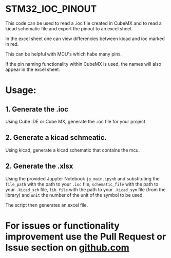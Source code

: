 # STM32_IOC_PINOUT
This code can be used to read a .ioc file created in CubeMX and to read a kicad schematic file and export the pinout to an excel sheet. 

In the excel sheet one can view differencies between kicad and ioc marked in red. 

This can be helpful with MCU's which habe many pins. 

If the pin naming functionality within CubeMX is used, the names will also appear in the excel sheet. 

# Usage:

## 1. Generate the .ioc 
Using Cube IDE or Cube MX, generate the .ioc file for your project

## 2. Generate a kicad schmeatic.
Using kicad, generate a kicad schematic that contains the mcu.

## 2. Generate the .xlsx 
Using the provided Jupyter Notebook ```jp_main.ipynb``` and substituting the ```file_path``` with the path to your ```.ioc``` file, ```schematic_file``` with the path to your ```.kicad_sch``` file, ```lib_file``` with the path to your ```.kicad_sym``` file (from the library) and ```unit``` the number of the unit of the symbol to be used.

The script then generates an excel file.

# For issues or functionality improvement use the Pull Request or Issue section on [github.com](https://github.com/dtiziano/STM32_IOC_PINOUT)

